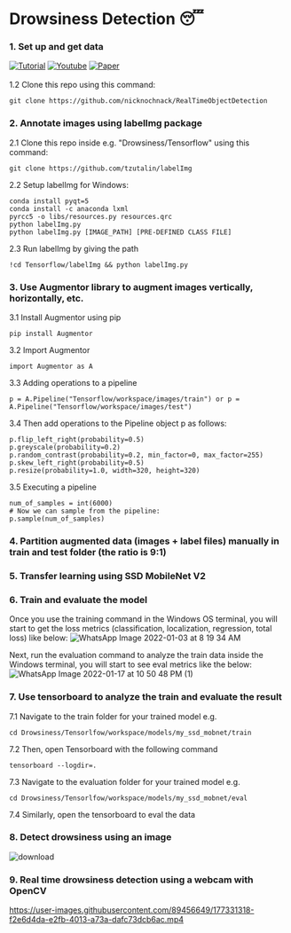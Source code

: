 # Drowsiness Detection 😴

### 1. Set up and get data
[![Tutorial](https://img.shields.io/website?label=1&up_message=tensorflow%20object%20detection%20api%20tutorial%20docs&url=https%3A%2F%2Ftensorflow-object-detection-api-tutorial.readthedocs.io%2Fen%2Flatest%2Finstall.html)][tutorial]
[![Youtube](https://img.shields.io/website?color=blue&label=2&up_message=video%20guideline&url=https%3A%2F%2Fwww.youtube.com%2Fwatch%3Fv%3DdZh_ps8gKgs%26t%3D1441s)][youtube]
[![Paper](https://img.shields.io/website?color=pink&label=3&up_message=paper&url=https%3A%2F%2Fdrive.google.com%2Ffile%2Fd%2F15KRiEycAkr54TyqSnjlaZolSi4RkoDMs%2Fview)][paper] <br /> <br />
1.2 Clone this repo using this command:
```
git clone https://github.com/nicknochnack/RealTimeObjectDetection
```
### 2. Annotate images using labelImg package
2.1 Clone this repo inside e.g. "Drowsiness/Tensorflow" using this command: 
```
git clone https://github.com/tzutalin/labelImg 
```
2.2 Setup labelImg for Windows:
```
conda install pyqt=5
conda install -c anaconda lxml
pyrcc5 -o libs/resources.py resources.qrc
python labelImg.py
python labelImg.py [IMAGE_PATH] [PRE-DEFINED CLASS FILE]
```
2.3 Run labelImg by giving the path
```
!cd Tensorflow/labelImg && python labelImg.py
```
### 3. Use Augmentor library to augment images vertically, horizontally, etc.
3.1 Install Augmentor using pip
```
pip install Augmentor
```
3.2 Import Augmentor
```
import Augmentor as A
```
3.3 Adding operations to a pipeline
```
p = A.Pipeline("Tensorflow/workspace/images/train") or p = A.Pipeline("Tensorflow/workspace/images/test")
```
3.4 Then add operations to the Pipeline object p as follows:
```
p.flip_left_right(probability=0.5)
p.greyscale(probability=0.2)
p.random_contrast(probability=0.2, min_factor=0, max_factor=255)
p.skew_left_right(probability=0.5)
p.resize(probability=1.0, width=320, height=320)
```
3.5 Executing a pipeline
```
num_of_samples = int(6000)
# Now we can sample from the pipeline:
p.sample(num_of_samples)
```
### 4. Partition augmented data (images + label files) manually in train and test folder (the ratio is 9:1) 
### 5. Transfer learning using SSD MobileNet V2 
### 6. Train and evaluate the model
Once you use the training command in the Windows OS terminal, you will start to get the loss metrics (classification, localization, regression, total loss) like below:
![WhatsApp Image 2022-01-03 at 8 19 34 AM](https://user-images.githubusercontent.com/89456649/170283125-80223108-7f64-436c-8cf0-5f552551f98b.jpeg)

Next, run the evaluation command to analyze the train data inside the Windows terminal, you will start to see eval metrics like the below:
![WhatsApp Image 2022-01-17 at 10 50 48 PM (1)](https://user-images.githubusercontent.com/89456649/170283473-7b86fdf2-d929-4654-8b96-e6b19ab196d5.jpeg)
### 7. Use tensorboard to analyze the train and evaluate the result
7.1 Navigate to the train folder for your trained model e.g.
```
cd Drowsiness/Tensorlfow/workspace/models/my_ssd_mobnet/train
```
7.2 Then, open Tensorboard with the following command
```
tensorboard --logdir=.
```
7.3 Navigate to the evaluation folder for your trained model e.g.
```
cd Drowsiness/Tensorlfow/workspace/models/my_ssd_mobnet/eval
```
7.4 Similarly, open the tensorboard to eval the data
### 8. Detect drowsiness using an image
![download](https://user-images.githubusercontent.com/89456649/170284542-86634dfe-3c03-4955-8ef6-6a5f741369e4.png)
### 9. Real time drowsiness detection using a webcam with OpenCV
https://user-images.githubusercontent.com/89456649/177331318-f2e6d4da-e2fb-4013-a73a-dafc73dcb6ac.mp4

[tutorial]: https://tensorflow-object-detection-api-tutorial.readthedocs.io/en/latest/install.html
[youtube]: https://www.youtube.com/watch?v=dZh_ps8gKgs&t=1441s
[paper]: https://drive.google.com/file/d/15KRiEycAkr54TyqSnjlaZolSi4RkoDMs/view
